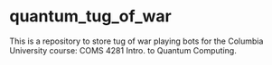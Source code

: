 # quantum_tug_of_war
This is a repository to store tug of war playing bots for the Columbia University course: COMS 4281 Intro. to Quantum Computing.
